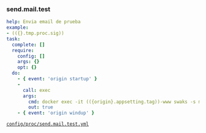 ### send.mail.test

```yml
help: Envia email de prueba
example:
- (({}.tmp.proc.sig))
task:
  complete: []
  require:
    config: []
    args: {}
    opt: {}
  do:
    - { event: 'origin startup' }
    -
      call: exec
      args:
        cmd: docker exec -it (({origin}.appsetting.tag))-www swaks -s memora-mailhog:1025
        out: true
    - { event: 'origin windup' }
```
[```config/proc/send.mail.test.yml```](../config/proc/send.mail.test.yml)
